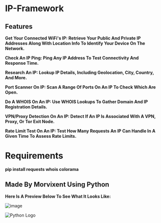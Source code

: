 # IP-Framework  


## Features

**Get Your Connected WiFi's IP: Retrieve Your Public And Private IP Addresses Along With Location Info To Identify Your Device On The Network.**

**Check An IP Ping: Ping Any IP Address To Test Connectivity And Response Time.**

**Research An IP: Lookup IP Details, Including Geolocation, City, Country, And More.**

**Port Scanner On IP: Scan A Range Of Ports On An IP To Check Which Are Open.**

**Do A WHOIS On An IP: Use WHOIS Lookups To Gather Domain And IP Registration Details.**

**VPN/Proxy Detection On An IP: Detect If An IP Is Associated With A VPN, Proxy, Or Tor Exit Node.**

**Rate Limit Test On An IP: Test How Many Requests An IP Can Handle In A Given Time To Assess Rate Limits.**


# Requirements

**pip install requests whois colorama**




## Made By Morvixent Using Python 

**Here Is A Preview Below To See What It Looks Like:**

![image](https://github.com/user-attachments/assets/bcfd4fa4-0e8b-4cb0-9b59-9c34e6d0487d)


![Python Logo](https://www.python.org/static/community_logos/python-logo.png)


